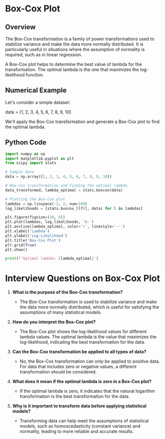 # Box-Cox Plot

## Overview

The Box-Cox transformation is a family of power transformations used to stabilize variance and make the data more normally distributed. It is particularly useful in situations where the assumption of normality is required, such as in linear regression. 

A Box-Cox plot helps to determine the best value of lambda for the transformation. The optimal lambda is the one that maximizes the log-likelihood function.

## Numerical Example

Let's consider a simple dataset:

data = [1, 2, 3, 4, 5, 6, 7, 8, 9, 10]

We'll apply the Box-Cox transformation and generate a Box-Cox plot to find the optimal lambda.

## Python Code

```python
import numpy as np
import matplotlib.pyplot as plt
from scipy import stats

# Sample data
data = np.array([1, 2, 3, 4, 5, 6, 7, 8, 9, 10])

# Box-Cox transformation and finding the optimal lambda
data_transformed, lambda_optimal = stats.boxcox(data)

# Plotting the Box-Cox plot
lambdas = np.linspace(-2, 2, num=100)
log_likelihoods = [stats.boxcox_llf(l, data) for l in lambdas]

plt.figure(figsize=(10, 6))
plt.plot(lambdas, log_likelihoods, 'b-')
plt.axvline(lambda_optimal, color='r', linestyle='--')
plt.xlabel('Lambda')
plt.ylabel('Log-Likelihood')
plt.title('Box-Cox Plot')
plt.grid(True)
plt.show()

print(f'Optimal lambda: {lambda_optimal}')
```
# Interview Questions on Box-Cox Plot

1. **What is the purpose of the Box-Cox transformation?**
   - The Box-Cox transformation is used to stabilize variance and make the data more normally distributed, which is useful for satisfying the assumptions of many statistical models.

2. **How do you interpret the Box-Cox plot?**
   - The Box-Cox plot shows the log-likelihood values for different lambda values. The optimal lambda is the value that maximizes the log-likelihood, indicating the best transformation for the data.

3. **Can the Box-Cox transformation be applied to all types of data?**
   - No, the Box-Cox transformation can only be applied to positive data. For data that includes zero or negative values, a different transformation should be considered.

4. **What does it mean if the optimal lambda is zero in a Box-Cox plot?**
   - If the optimal lambda is zero, it indicates that the natural logarithm transformation is the best transformation for the data.

5. **Why is it important to transform data before applying statistical models?**
   - Transforming data can help meet the assumptions of statistical models, such as homoscedasticity (constant variance) and normality, leading to more reliable and accurate results.
